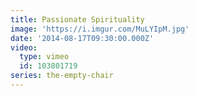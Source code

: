 ```yaml
---
title: Passionate Spirituality
image: 'https://i.imgur.com/MuLYIpM.jpg'
date: '2014-08-17T09:30:00.000Z'
video:
  type: vimeo
  id: 103801719
series: the-empty-chair
---
```


